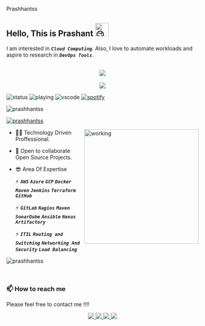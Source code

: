 Prashhantss

## Hello, This is Prashant <img src="https://fonts.gstatic.com/s/e/notoemoji/latest/1f609/512.gif" alt="😉" width="35" height="35">

I am interested in ***`Cloud Computing`***. Also, I love to automate workloads and aspire to research in ***`DevOps Tools`***.

<p align="center">
  <br><img src="https://skillicons.dev/icons?i=aws,gcp,azure,jenkins,docker,kubernetes,linux,mongodb,postgres,tomcat"/></br>
  <br><img src="https://skillicons.dev/icons?i=git,ansible,github,githubactions,gitlab,gradle,nginx,visualstudio,html"/></br>
</p>

![status](https://nocache.advaith.workers.dev?url=https://img.shields.io/endpoint?url=https://dev.discordprofiles.me/api/badge/status/276544649148235776?simple=true)
![playing](https://nocache.advaith.workers.dev?url=https://img.shields.io/endpoint?url=https://dev.discordprofiles.me/api/badge/playing/276544649148235776)
![vscode](https://nocache.advaith.workers.dev?url=https://img.shields.io/endpoint?url=https://dev.discordprofiles.me/api/badge/vscode/276544649148235776)
[![spotify](https://nocache.advaith.workers.dev?url=https://img.shields.io/endpoint?url=https://dev.discordprofiles.me/api/badge/spotify/276544649148235776)](https://dev.discordprofiles.me/openspotify/276544649148235776)


<p align="left"> <img src="https://komarev.com/ghpvc/?username=prashhantss&label=Profile%20views&color=0e75b6&style=flat" alt="prashhantss" /> </p>

<p align="left"> <a href="https://twitter.com/prashhantss" target="blank"><img src="https://img.shields.io/twitter/follow/prashhantss?logo=twitter&style=for-the-badge" alt="prashhantss" /></a> </p>
<img align="right" alt="working" width="300" src="https://cdn.dribbble.com/users/1162077/screenshots/3848914/programmer.gif">

* 👩‍💻  Technology Driven Proffessional.
* 🤝  Open to collaborate Open Source Projects.
* 😎  Area Of Expertise

    ⚡ ***`AWS`*** ***`Azure`*** ***`GCP`*** ***`Docker`*** ***`Maven`*** ***`Jenkins`*** ***`Terraform`*** ***`GitHub`***

    ⚡ ***`GitLab`*** ***`Nagios`*** ***`Maven`*** ***`SonarQube`*** ***`Ansible`*** ***`Nexus Artifactory`***
    
    ⚡ ***`ITIL`*** ***`Routing and Switching`*** ***`Networking And Security`*** ***`Load Balancing`***

              
<p><img align="center" src="https://github-readme-streak-stats.herokuapp.com/?user=prashhantss&&theme=tokyonight" alt="prashhantss" /></p>


<br />

### 📫 How to reach me

Please feel free to contact me !!!!
<p align="center">
  <a href="https://twitter.com/prashhantss">
    <img src="https://skillicons.dev/icons?i=twitter"/>
  </a>
  <a href="https://www.linkedin.com/in/prashant-patil-563a33166/">
    <img src="https://skillicons.dev/icons?i=linkedin"/>
  </a>
  <a href="mailto:prashhantss@gmail.com">
    <img src="https://img.icons8.com/fluency/48/000000/mail.png"/>
  </a>
  <a href="https://www.instagram.com/prashhantss">
   <img src="https://skillicons.dev/icons?i=instagram" />
  </a>
</p>
